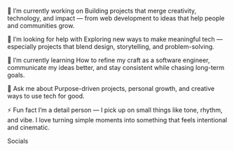 🔭 I’m currently working on
Building projects that merge creativity, technology, and impact — from web development to ideas that help people and communities grow.

🤝 I’m looking for help with
Exploring new ways to make meaningful tech — especially projects that blend design, storytelling, and problem-solving.

🌱 I’m currently learning
How to refine my craft as a software engineer, communicate my ideas better, and stay consistent while chasing long-term goals.

💬 Ask me about
Purpose-driven projects, personal growth, and creative ways to use tech for good.

⚡ Fun fact
I’m a detail person — I pick up on small things like tone, rhythm, and vibe. I love turning simple moments into something that feels intentional and cinematic.


Socials
